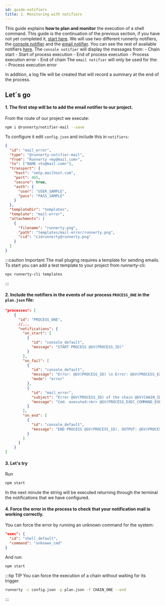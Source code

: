 ```yaml
---
id: guide-notifiers
title: 2. Monitoring with notifiers
---
```


This guide explains __how to plan and monitor__ the execution of a shell command.
This guide is the continuation of the previous section, if you have not yet completed it, [start here](/setup-create-project).
We will use two different runnerty notifiers, the [console notifier](https://github.com/runnerty/notifier-console) and the [email notifier](https://github.com/runnerty/notifier-mail). You can see the rest of available notifiers [here](/plugins#notifiers).
The `console notifier` will display the messages from:
	- Chain start
		- Start of process execution
		- End of process execution
		- Process execution error
	- End of chain
The `email notifier` will only be used for the:
	- Process execution error

In addition, a log file will be created that will record a summary at the end of the process.

## Let´s go

#### 1. The first step will be to add the email notifier to our project.
From the route of our project we execute:
```sh
npm i @runnerty/notifier-mail --save
```
To configure it edit `config.json` and include this in `notifiers`:

```json
{
  "id": "mail_error",
  "type": "@runnerty-notifier-mail",
  "from": "Runnerty <my@mail.com>",
  "to": ["NAME <to@mail.com>"],
  "transport": {
    "host": "smtp.mailhost.com",
    "port": 465,
    "secure": true,
    "auth": {
      "user": "USER_SAMPLE",
      "pass": "PASS_SAMPLE"
    }
  },
  "templateDir": "templates",
  "template": "mail-error",
  "attachments": [
    {
      "filename": "runnerty.png",
      "path": "templates/mail-error/runnerty.png",
      "cid": "cidrunnerty@runnerty.png"
    }
  ]
}
```

:::caution Important
The mail pluging requires a template for sending emails.
To start you can add a test template to your project from runnerty-cli:
```sh
npx runnerty-cli templates
```
:::


#### 2. Include the notifiers in the events of our process `PROCESS_ONE` in the `plan.json` file:

```json
"processes": [
    {
      "id": "PROCESS_ONE",
      //...
      "notifications": {
        "on_start": [
          {
            "id": "console_default",
            "message": "START PROCESS @GV(PROCESS_ID)"
          }
        ],
        "on_fail": [
          {
            "id": "console_default",
            "message": "Error: @GV(PROCESS_ID) \n Error: @GV(PROCESS_EXEC_ERR_OUTPUT)",
            "mode": "error"
          },
          {
            "id": "mail_error",
            "subject": "Error @GV(PROCESS_ID) of the chain @GV(CHAIN_ID)",
            "message": "Cmd. executed:<br> @GV(PROCESS_EXEC_COMMAND_EXECUTED) <br>Error:<br> @GV(PROCESS_EXEC_ERR_OUTPUT)"
          }
        ],
        "on_end": [
          {
            "id": "console_default",
            "message": "END PROCESS @GV(PROCESS_ID). OUTPUT: @GV(PROCESS_EXEC_MSG_OUTPUT)"
          }
        ]
      }
    }
]
```

#### 3. Let's try

Run
```sh
npm start
```

In the next minute the string will be executed returning through the terminal the notifications that we have configured.

#### 4. __Force the error__ in the process to check that your notification mail is working correctly.
You can force the error by running an unknown command for the system:
```json
"exec": {
  "id": "shell_default",
  "command": "unknown_cmd"
}
```
And run:
```sh
npm start
```

:::tip TIP
You can force the execution of a chain without waiting for its trigger.
```sh
runnerty -c config.json -p plan.json -f CHAIN_ONE --end
```
:::